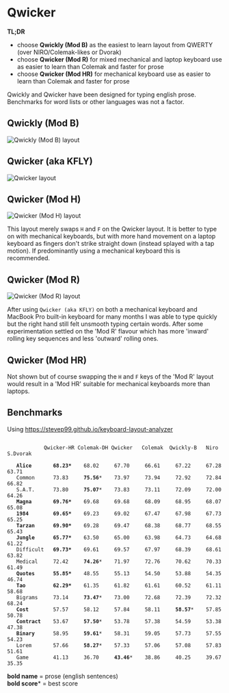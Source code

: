 # Qwicker

**TL;DR**
- choose **Qwickly (Mod B)** as the easiest to learn layout from QWERTY (over NIRO/Colemak-likes or Dvorak)
- choose **Qwicker (Mod R)** for mixed mechanical and laptop keyboard use as easier to learn than Colemak and faster for prose
- choose **Qwicker (Mod HR)** for mechanical keyboard use as easier to learn than Colemak and faster for prose

Qwickly and Qwicker have been designed for typing english prose. Benchmarks for word lists or other languages was not a factor.

## Qwickly (Mod B)
![Qwickly (Mod B) layout](https://github.com/qwickly-org/Qwicker/blob/master/Qwickly-Mod-B.png)

## Qwicker (aka KFLY)
![Qwicker layout](https://github.com/qwickly-org/Qwicker/blob/master/Qwicker.png)

## Qwicker (Mod H)
![Qwicker (Mod H) layout](https://github.com/qwickly-org/Qwicker/blob/master/Qwicker-Mod-H.png)

This layout merely swaps `H` and `F` on the Qwicker layout. It is better to type on with mechanical keyboards, but with more hand movement on a laptop keyboard as fingers don't strike straight down (instead splayed with a tap motion). If predominantly using a mechanical keyboard this is recommended.

## Qwicker (Mod R)
![Qwicker (Mod R) layout](https://github.com/qwickly-org/Qwicker/blob/master/Qwicker-Mod-R.png)

After using `Qwicker (aka KFLY)` on both a mechanical keyboard and MacBook Pro built-in keyboard for many months I was able to type quickly but the right hand still felt unsmooth typing certain words. After some experimentation settled on the 'Mod R' flavour which has more 'inward' rolling key sequences and less 'outward' rolling ones.

## Qwicker (Mod HR)

Not shown but of course swapping the `H` and `F` keys of the 'Mod R' layout would result in a 'Mod HR' suitable for mechanical keyboards more than laptops.

## Benchmarks

Using https://stevep99.github.io/keyboard-layout-analyzer

<pre><code>
            Qwicker-HR Colemak-DH Qwicker   Colemak  Qwickly-B   Niro    S.Dvorak

   <b>Alice</b>       <b>68.23*</b>    68.02     67.70     66.61     67.22     67.28     63.71
   Common      73.83     <b>75.56</b>*    73.97     73.94     72.92     72.84     66.82
   S.A.T.      73.80     <b>75.07</b>*    73.83     73.11     72.09     72.00     64.26
   <b>Magna</b>       <b>69.76*</b>    69.68     69.68     68.09     68.95     68.07     65.08
   <b>1984</b>        <b>69.65*</b>    69.23     69.02     67.47     67.98     67.73     65.25
   <b>Tarzan</b>      <b>69.90*</b>    69.28     69.47     68.38     68.77     68.55     65.43
   <b>Jungle</b>      <b>65.77*</b>    63.50     65.00     63.98     64.73     64.68     61.22
   Difficult   <b>69.73*</b>    69.61     69.57     67.97     68.39     68.61     63.82
   Medical     72.42     <b>74.26</b>*    71.97     72.76     70.62     70.33     61.49
   <b>Quotes</b>      <b>55.85*</b>    48.55     55.13     54.50     53.88     54.35     46.74
   <b>Tao</b>         <b>62.29*</b>    61.35     61.82     61.61     60.52     61.11     58.68
   Bigrams     73.14     <b>73.47</b>*    73.00     72.68     72.39     72.32     68.24
   <b>Cost</b>        57.57     58.12     57.84     58.11     <b>58.57</b>*    57.85     50.78
   <b>Contract</b>    53.67     <b>57.50</b>*    53.78     57.38     54.59     53.38     47.38
   <b>Binary</b>      58.95     <b>59.61</b>*    58.31     59.05     57.73     57.55     54.23
   Lorem       57.66     <b>58.27</b>*    57.33     57.06     57.08     57.83     51.61
   Game        41.13     36.70     <b>43.46</b>*    38.86     40.25     39.67     35.35
</code></pre>
<b>bold name</b> = prose (english sentences)<br/>
<b>bold score</b>* = best score<br/>
